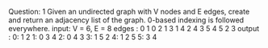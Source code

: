 Question: 1
Given an undirected graph with V nodes and E edges, create and return an adjacency list of the graph. 0-based indexing is followed everywhere.
input:
V = 6, E = 8
edges :
0 1
0 2
1 3
1 4
2 4
3 5
4 5
2 3
output :
0: 1 2 
1: 0 3 4 
2: 0 4 3 
3: 1 5 2 
4: 1 2 5 
5: 3 4 

